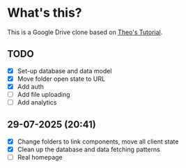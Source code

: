 # What's this?

This is a Google Drive clone based on [Theo's Tutorial](https://www.youtube.com/watch?v=c-hKSbzooAg).

## TODO

- [x] Set-up database and data model
- [x] Move folder open state to URL
- [x] Add auth
- [ ] Add file uploading
- [ ] Add analytics

## 29-07-2025 (20:41)

- [x] Change folders to link components, move all client state
- [x] Clean up the database and data fetching patterns
- [ ] Real homepage
